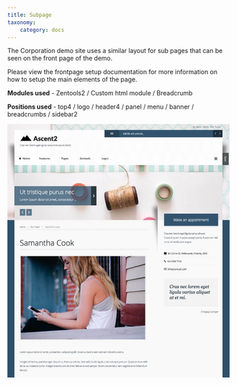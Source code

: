 ```yaml
---
title: Subpage
taxonomy:
    category: docs
---
```


The Corporation demo site uses a similar layout for sub pages that can be seen on the front page of the demo. 

Please view the frontpage setup documentation for more information on how to setup the main elements of the page.


**Modules used** -
Zentools2 / Custom html module / Breadcrumb

**Positions used** - 
top4 / logo / header4 / panel / menu / banner / breadcrumbs / sidebar2

![Sub page](/images/sub-page/subpage-example.jpg)

